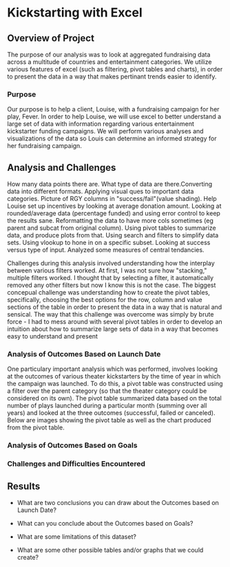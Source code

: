 # Kickstarting with Excel

## Overview of Project

The purpose of our analysis was to look at aggregated fundraising data across a multitude of countries and entertainment categories. We utilize various features of excel (such as filtering, pivot tables and charts), in order to present the data in a way that makes pertinant trends easier to identify. 

### Purpose

Our purpose is to help a client, Louise, with a fundraising campaign for her play, Fever. In order to help Louise, we will use excel to better understand a large set of data with information regarding various entertainment kickstarter funding campaigns. We will perform various analyses and visualizations of the data so Louis can determine an informed strategy for her fundraising campaign.

## Analysis and Challenges

How many data points there are. What type of data are there.Converting data into different formats. Applying visual ques to important data categories. Picture of RGY columns in "success/fail"(value shading). Help Louise set up incentives by looking at average donation amount. Looking at rounded/average data (percentage funded) and using error control to keep the results sane. Reformatting the data to have more cols sometimes (eg parent and subcat from original column). Using pivot tables to summarize data, and produce plots from that. Using search and filters to simplify data sets. Using vlookup to hone in on a specific subset. Looking at success versus type of input. Analyzed some measures of central tendancies.

Challenges during this analysis involved understanding how the interplay between various filters worked. At first, I was not sure how "stacking," multiple filters worked. I thought that by selecting a filter, it automatically removed any other filters but now I know this is not the case. The biggest concepual challenge was understanding how to create the pivot tables, specifically, choosing the best options for the row, column and value sections of the table in order to present the data in a way that is natural and sensical. The way that this challenge was overcome was simply by brute force - I had to mess around with several pivot tables in order to develop an intuition about how to summarize large sets of data in a way that becomes easy to understand and present 

### Analysis of Outcomes Based on Launch Date

One particulary important analysis which was performed, involves looking at the outcomes of various theater kickstarters by the time of year in which the campaign was launched. To do this, a pivot table was constructed using a filter over the parent category (so that the theater category could be considered on its own). The pivot table summarized data based on the total number of plays launched during a particular month (summing over all years) and looked at the three outcomes (successful, failed or canceled). Below are images showing the pivot table as well as the chart produced from the pivot table. 

### Analysis of Outcomes Based on Goals

### Challenges and Difficulties Encountered

## Results

- What are two conclusions you can draw about the Outcomes based on Launch Date?

- What can you conclude about the Outcomes based on Goals?

- What are some limitations of this dataset?

- What are some other possible tables and/or graphs that we could create?

